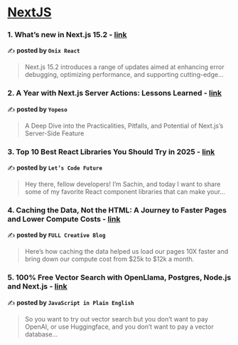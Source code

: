 
<h1><a href=https://medium.com/tag/nextjs/recommended target="_blank" rel="noopener noreferrer">NextJS</a></h1>
<h3>1. What’s new in Next.js 15.2 - <a href="https://medium.com/@onix_react/key-updates-in-next-js-15-2-4caf27b279a8" target="_blank" rel="noopener noreferrer">link</a></h3>

✍️ **posted by `Onix React`**

<blockquote>Next.js 15.2 introduces a range of updates aimed at enhancing error debugging, optimizing performance, and supporting cutting-edge…</blockquote>

<h3>2. A Year with Next.js Server Actions: Lessons Learned - <a href="https://medium.com/yopeso/a-year-with-next-js-server-actions-lessons-learned-93ef7b518c73" target="_blank" rel="noopener noreferrer">link</a></h3>

✍️ **posted by `Yopeso`**

<blockquote>A Deep Dive into the Practicalities, Pitfalls, and Potential of Next.js’s Server-Side Feature</blockquote>

<h3>3. Top 10 Best React Libraries You Should Try in 2025 - <a href="https://medium.com/lets-code-future/top-10-best-react-libraries-you-should-try-in-2025-3bb0db2ecffa" target="_blank" rel="noopener noreferrer">link</a></h3>

✍️ **posted by `Let’s Code Future`**

<blockquote>Hey there, fellow developers! I’m Sachin, and today I want to share some of my favorite React component libraries that can make your…</blockquote>

<h3>4. Caching the Data, Not the HTML: A Journey to Faster Pages and Lower Compute Costs - <a href="https://medium.com/full-creative-blog/caching-the-data-not-the-html-a-journey-to-faster-pages-and-lower-compute-costs-761128f52268" target="_blank" rel="noopener noreferrer">link</a></h3>

✍️ **posted by `FULL Creative Blog`**

<blockquote>Here’s how caching the data helped us load our pages 10X faster and bring down our compute cost from $25k to $12k a month.</blockquote>

<h3>5. 100% Free Vector Search with OpenLlama, Postgres, Node.js and Next.js - <a href="https://medium.com/javascript-in-plain-english/100-free-vector-search-with-openllama-postgres-nodejs-and-nextjs-e496856766f7" target="_blank" rel="noopener noreferrer">link</a></h3>

✍️ **posted by `JavaScript in Plain English`**

<blockquote>So you want to try out vector search but you don’t want to pay OpenAI, or use Huggingface, and you don’t want to pay a vector database…</blockquote>

